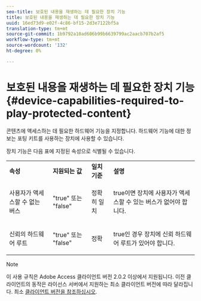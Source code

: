 ```yaml
---
seo-title: 보호된 내용을 재생하는 데 필요한 장치 기능
title: 보호된 내용을 재생하는 데 필요한 장치 기능
uuid: 16ed73d9-e02f-4c86-bf15-2d3e7122bf5a
translation-type: tm+mt
source-git-commit: 1b9792a10ad606b99b6639799ac2aacb707b2af5
workflow-type: tm+mt
source-wordcount: '132'
ht-degree: 0%

---
```



# 보호된 내용을 재생하는 데 필요한 장치 기능 {#device-capabilities-required-to-play-protected-content}

콘텐츠에 액세스하는 데 필요한 하드웨어 기능을 지정합니다. 하드웨어 기능에 대한 정보는 포팅 키트를 사용하는 장치에 사용할 수 있습니다.

장치 기능은 다음 표에 지정된 속성으로 식별될 수 있습니다.

<table id="table_v3n_fks_n4"> 
 <tbody> 
  <tr> 
   <td><b>속성</b> </td> 
   <td><b>지원되는 값</b> </td> 
   <td><b>일치 기준</b> </td> 
   <td><b>설명</b> </td> 
  </tr> 
  <tr> 
   <td colname="1" class="- topic/entry "> <p class="- topic/p ">사용자가 액세스할 수 없는 버스 </p> </td> 
   <td colname="2" class="- topic/entry "> <p class="- topic/p ">"true" 또는 "false" </p> </td> 
   <td colname="3" class="- topic/entry "> <p class="- topic/p ">정확히 일치 </p> </td> 
   <td colname="4" class="- topic/entry "> <p class="- topic/p ">true이면 장치에 사용자가 액세스할 수 있는 버스가 없어야 합니다. </p> </td> 
  </tr> 
  <tr> 
   <td colname="1" class="- topic/entry "> <p class="- topic/p ">신뢰의 하드웨어 루트 </p> </td> 
   <td colname="2" class="- topic/entry "> <p class="- topic/p ">"true" 또는 "false" </p> </td> 
   <td colname="3" class="- topic/entry "> <p class="- topic/p ">정확 </p> </td> 
   <td colname="4" class="- topic/entry "> <p class="- topic/p ">true인 경우 장치에 신뢰 하드웨어 루트가 있어야 합니다. </p> </td> 
  </tr> 
 </tbody> 
</table>

>[!NOTE]
>
>이 사용 규칙은 Adobe Access 클라이언트 버전 2.0.2 이상에서 지원됩니다. 이전 클라이언트의 동작은 라이선스 서버에서 지원하는 최소 클라이언트 버전에 따라 달라집니다. 최소 [클라이언트 버전을 참조하십시오](../../../../aaxs-protecting-content/content-setting-up-the-sdk/content-setting-up-the-dev-env.md).

